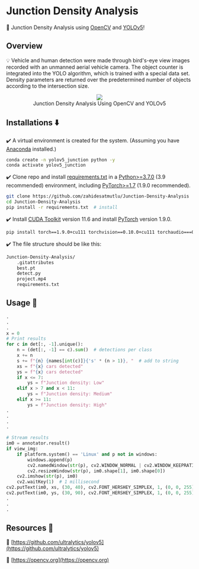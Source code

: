 # Junction Density Analysis

🙌 Junction Density Analysis using [OpenCV](https://opencv.org) and [YOLOv5](https://github.com/ultralytics/yolov5)!

## Overview

💡 Vehicle and human detection were made through bird's-eye view images recorded with an unmanned aerial vehicle camera. The object counter is integrated into the YOLO algorithm, which is trained with a special data set. Density parameters are returned over the predetermined number of objects according to the intersection size.

<p align="center">
  <img src="https://media.giphy.com/media/ie6KYHlZyQDwhLa85j/giphy.gif" />
  <br>Junction Density Analysis Using OpenCV and YOLOv5
</p>


## Installations ⬇️

✔️ A virtual environment is created for the system. (Assuming you have [Anaconda](https://www.anaconda.com/) installed.)

```bash
conda create -n yolov5_junction python -y
conda activate yolov5_junction
```

✔️ Clone repo and install [requirements.txt](https://github.com/zahidesatmutlu/yolov5-sahi/blob/master/requirements.txt) in a [Python>=3.7.0](https://www.python.org/downloads/) (3.9 recommended) environment, including [PyTorch>=1.7](https://pytorch.org/get-started/locally/) (1.9.0 recommended).

```bash
git clone https://github.com/zahidesatmutlu/Junction-Density-Analysis  # clone
cd Junction-Density-Analysis
pip install -r requirements.txt  # install
```

✔️ Install [CUDA Toolkit](https://developer.nvidia.com/cuda-11-6-0-download-archive) version 11.6 and install [PyTorch](https://pytorch.org/get-started/previous-versions/) version 1.9.0.

```bash
pip install torch==1.9.0+cu111 torchvision==0.10.0+cu111 torchaudio===0.9.0 -f https://download.pytorch.org/whl/torch_stable.html
```


✔️ The file structure should be like this:

```bash
Junction-Density-Analysis/
    .gitattributes
    best.pt
    detect.py
    project.mp4
    requirements.txt
```

## Usage 🔷

```python
.
.
.
x = 0
# Print results
for c in det[:, -1].unique():
    n = (det[:, -1] == c).sum()  # detections per class
    x += n
    s += f"{n} {names[int(c)]}{'s' * (n > 1)}, "  # add to string
    xs = f"{x} cars detected"
    ys = f"{x} cars detected"
    if x <= 7:
        ys = f"Junction density: Low"
    elif x > 7 and x < 11:
        ys = f"Junction density: Medium"
    elif x >= 11:
        ys = f"Junction density: High"
.
.
.
.

# Stream results
im0 = annotator.result()
if view_img:
    if platform.system() == 'Linux' and p not in windows:
        windows.append(p)
        cv2.namedWindow(str(p), cv2.WINDOW_NORMAL | cv2.WINDOW_KEEPRATIO)  # allow window resize (Linux)
        cv2.resizeWindow(str(p), im0.shape[1], im0.shape[0])
    cv2.imshow(str(p), im0)
    cv2.waitKey(1)  # 1 millisecond
cv2.putText(im0, xs, (30, 40), cv2.FONT_HERSHEY_SIMPLEX, 1, (0, 0, 255), 2, cv2.LINE_AA)
cv2.putText(im0, ys, (30, 90), cv2.FONT_HERSHEY_SIMPLEX, 1, (0, 0, 255), 2, cv2.LINE_AA)
.
.
.
```

## Resources 🤝

🔸 [https://github.com/ultralytics/yolov5](https://github.com/ultralytics/yolov5)

🔸 [https://opencv.org](https://opencv.org)
